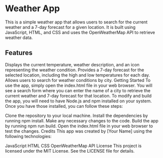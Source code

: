 <h1>Weather App</h1>
This is a simple weather app that allows users to search for the current weather and a 7-day forecast for a given location. It is built using JavaScript, HTML, and CSS and uses the OpenWeatherMap API to retrieve weather data.

<h2>Features</h2>
Displays the current temperature, weather description, and an icon representing the weather condition.
Provides a 7-day forecast for the selected location, including the high and low temperatures for each day.
Allows users to search for weather conditions by city.
Getting Started
To use the app, simply open the index.html file in your web browser. You will see a search form where you can enter the name of a city to retrieve the current weather and 7-day forecast for that location.

<h2Developmenth2>
To modify and build the app, you will need to have Node.js and npm installed on your system. Once you have those installed, you can follow these steps:

Clone the repository to your local machine.
Install the dependencies by running npm install.
Make any necessary changes to the code.
Build the app by running npm run build.
Open the index.html file in your web browser to test the changes.
Credits
This app was created by [Your Name] using the following technologies:

JavaScript
HTML
CSS
OpenWeatherMap API
License
This project is licensed under the MIT License. See the LICENSE file for details.
